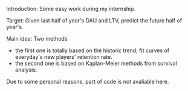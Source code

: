 Introduction: Some easy work during my internship.

Target: Given last half of year's DAU and LTV, predict the future half of year's.

Main idea: Two methods
- the first one is totally based on the historic trend; fit curves of everyday's new players' retention rate.
- the second one is based on Kaplan-Meier methods from survival analysis.

Due to some personal reasons, part of code is not avaliable here.
